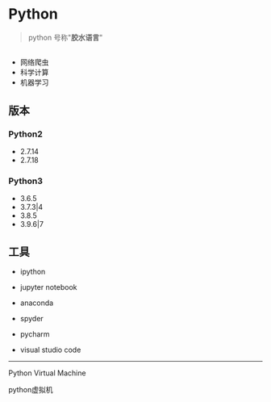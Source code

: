 # Python

>python 号称"**胶水语言**"

##
- 网络爬虫
- 科学计算
- 机器学习




## 版本

### Python2
- 2.7.14
- 2.7.18

### Python3
- 3.6.5
- 3.7.3|4
- 3.8.5
- 3.9.6|7


## 工具

- ipython

- jupyter notebook

- anaconda

- spyder

- pycharm

- visual studio code









---

Python Virtual Machine

python虚拟机
